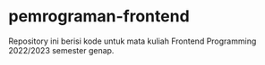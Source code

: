 # pemrograman-frontend
Repository ini berisi kode untuk mata kuliah Frontend Programming 2022/2023 semester genap.
